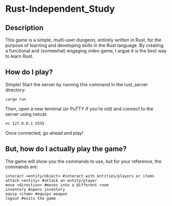 # Rust-Independent_Study

## Description

This game is a simple, multi-user dungeon, entirely written in Rust, for the purpose of learning and developing skills in the Rust language. By creating a functional and (somewhat) engaging video game, I argue it is the best way to learn Rust.

## How do I play?

Simple! Start the server by running this command in the rust_server directory:
```
cargo run
```

Then, open a new terminal (or PuTTY if you're old) and connect to the server using netcat:
```
nc 127.0.0.1 5555
```

Once connected, go ahead and play!

## But, how do I actually play the game?

The game will show you the commands to use, but for your reference, the commands are:
```
interact <entity/object> #interact with entities/players or items
attack <entity> #attack an entity/player
move <direction> #moves into a different room
inventory #opens inventory
equip <item> #equips weapon
logout #exits the game
```
